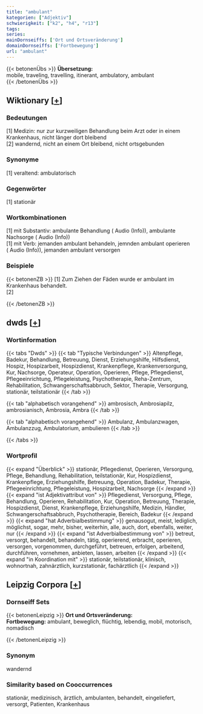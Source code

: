 ```yaml
---
title: "ambulant"
kategorien: ["Adjektiv"]
schwierigkeit: ["k2", "h4", "r13"]
tags:
series:
mainDornseiffs: ['Ort und Ortsveränderung']
domainDornseiffs: ['Fortbewegung']
url: "ambulant"
---
```


{{< betonenÜbs >}}
**Übersetzung:**  
mobile, traveling, travelling, itinerant, ambulatory, ambulant  
{{< /betonenÜbs >}}

## Wiktionary [[+](https://de.wiktionary.org/wiki/ambulant)]

### Bedeutungen
[1] Medizin: nur zur kurzweiligen Behandlung beim Arzt oder in einem Krankenhaus, nicht länger dort bleibend  
[2] wandernd, nicht an einem Ort bleibend, nicht ortsgebunden  

### Synonyme
[1] veraltend: ambulatorisch  

### Gegenwörter
[1] stationär  

### Wortkombinationen
[1] mit Substantiv: ambulante Behandlung ( Audio (Info)), ambulante Nachsorge ( Audio (Info))  
[1] mit Verb: jemanden ambulant behandeln, jemnden ambulant operieren ( Audio (Info)), jemanden ambulant versorgen  

### Beispiele
{{< betonenZB >}}
[1] Zum Ziehen der Fäden wurde er ambulant im Krankenhaus behandelt.  
[2]  

{{< /betonenZB >}}


## dwds [[+](https://www.dwds.de/wb/ambulant)]

### Wortinformation
{{< tabs "Dwds" >}}
{{< tab "Typische Verbindungen" >}}
Altenpflege, Badekur, Behandlung, Betreuung, Dienst, Erziehungshilfe, Hilfsdienst, Hospiz, Hospizarbeit, Hospizdienst, Krankenpflege, Krankenversorgung, Kur, Nachsorge, Operateur, Operation, Operieren, Pflege, Pflegedienst, Pflegeeinrichtung, Pflegeleistung, Psychotherapie, Reha-Zentrum, Rehabilitation, Schwangerschaftsabbruch, Sektor, Therapie, Versorgung, stationär, teilstationär
{{< /tab >}}

{{< tab "alphabetisch vorangehend" >}}
ambrosisch, Ambrosiapilz, ambrosianisch, Ambrosia, Ambra
{{< /tab >}}

{{< tab "alphabetisch vorangehend" >}}
Ambulanz, Ambulanzwagen, Ambulanzzug, Ambulatorium, ambulieren
{{< /tab >}}

{{< /tabs >}}

### Wortprofil
{{< expand "Überblick" >}} stationär, Pflegedienst, Operieren, Versorgung, Pflege, Behandlung, Rehabilitation, teilstationär, Kur, Hospizdienst, Krankenpflege, Erziehungshilfe, Betreuung, Operation, Badekur, Therapie, Pflegeeinrichtung, Pflegeleistung, Hospizarbeit, Nachsorge {{< /expand >}}
{{< expand "ist Adjektivattribut von" >}} Pflegedienst, Versorgung, Pflege, Behandlung, Operieren, Rehabilitation, Kur, Operation, Betreuung, Therapie, Hospizdienst, Dienst, Krankenpflege, Erziehungshilfe, Medizin, Händler, Schwangerschaftsabbruch, Psychotherapie, Bereich, Badekur {{< /expand >}}
{{< expand "hat Adverbialbestimmung" >}} genausogut, meist, lediglich, möglichst, sogar, mehr, bisher, weiterhin, alle, auch, dort, ebenfalls, weiter, nur {{< /expand >}}
{{< expand "ist Adverbialbestimmung von" >}} betreut, versorgt, behandelt, behandeln, tätig, operierend, erbracht, operieren, versorgen, vorgenommen, durchgeführt, betreuen, erfolgen, arbeitend, durchführen, vornehmen, anbieten, lassen, arbeiten {{< /expand >}}
{{< expand "in Koordination mit" >}} stationär, teilstationär, klinisch, wohnortnah, zahnärztlich, kurzstationär, fachärztlich {{< /expand >}}

## Leipzig Corpora [[+](https://corpora.uni-leipzig.de/en/res?word=ambulant&corpusId=deu_newscrawl-public_2018)]

### Dornseiff Sets
{{< betonenLeipzig >}}
**Ort und Ortsveränderung:**  
**Fortbewegung:** ambulant, beweglich, flüchtig, lebendig, mobil, motorisch, nomadisch  

{{< /betonenLeipzig >}}

### Synonym
wandernd


### Similarity based on Cooccurrences
stationär, medizinisch, ärztlich, ambulanten, behandelt, eingeliefert, versorgt, Patienten, Krankenhaus

